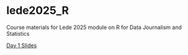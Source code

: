 # lede2025_R
Course materials for Lede 2025 module on R for Data Journalism and Statistics

[Day 1 Slides](https://docs.google.com/presentation/d/1C8GipPeamGBbsuxvva1cxeBaiiU3o5zv54CeTHXtDls/edit?slide=id.g36357b5c871_0_1029#slide=id.g36357b5c871_0_1029)

